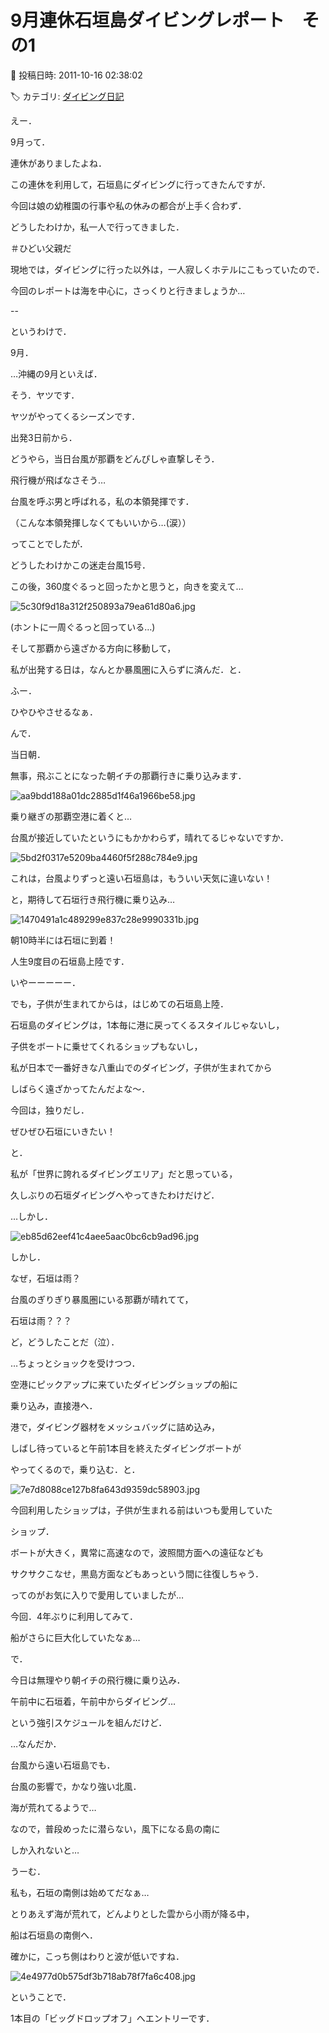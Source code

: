 # 9月連休石垣島ダイビングレポート　その1

📅 投稿日時: 2011-10-16 02:38:02

🏷️ カテゴリ: [ダイビング日記](ce3a7a8d424d112fce83ee85c81a0e344.md)

えー．


9月って．


連休がありましたよね．





この連休を利用して，石垣島にダイビングに行ってきたんですが．


今回は娘の幼稚園の行事や私の休みの都合が上手く合わず．


どうしたわけか，私一人で行ってきました．


＃ひどい父親だ





現地では，ダイビングに行った以外は，一人寂しくホテルにこもっていたので．


今回のレポートは海を中心に，さっくりと行きましょうか…


--





というわけで．


9月．


…沖縄の9月といえば．





そう．ヤツです．


ヤツがやってくるシーズンです．





出発3日前から．


どうやら，当日台風が那覇をどんぴしゃ直撃しそう．


飛行機が飛ばなさそう…


台風を呼ぶ男と呼ばれる，私の本領発揮です．


（こんな本領発揮しなくてもいいから…(涙））





ってことでしたが．


どうしたわけかこの迷走台風15号．


この後，360度ぐるっと回ったかと思うと，向きを変えて…




![5c30f9d18a312f250893a79ea61d80a6.jpg](images/5c30f9d18a312f250893a79ea61d80a6.jpg)




(ホントに一周ぐるっと回っている…)


そして那覇から遠ざかる方向に移動して，


私が出発する日は，なんとか暴風圏に入らずに済んだ．と．





ふー．


ひやひやさせるなぁ．





んで．


当日朝．


無事，飛ぶことになった朝イチの那覇行きに乗り込みます．




![aa9bdd188a01dc2885d1f46a1966be58.jpg](images/aa9bdd188a01dc2885d1f46a1966be58.jpg)







乗り継ぎの那覇空港に着くと…


台風が接近していたというにもかかわらず，晴れてるじゃないですか．




![5bd2f0317e5209ba4460f5f288c784e9.jpg](images/5bd2f0317e5209ba4460f5f288c784e9.jpg)




これは，台風よりずっと遠い石垣島は，もういい天気に違いない！


と，期待して石垣行き飛行機に乗り込み…




![1470491a1c489299e837c28e9990331b.jpg](images/1470491a1c489299e837c28e9990331b.jpg)




朝10時半には石垣に到着！


人生9度目の石垣島上陸です．


いやーーーーー．


でも，子供が生まれてからは，はじめての石垣島上陸．


石垣島のダイビングは，1本毎に港に戻ってくるスタイルじゃないし，


子供をボートに乗せてくれるショップもないし，


私が日本で一番好きな八重山でのダイビング，子供が生まれてから


しばらく遠ざかってたんだよな～．


今回は，独りだし．


ぜひぜひ石垣にいきたい！


と．


私が「世界に誇れるダイビングエリア」だと思っている，


久しぶりの石垣ダイビングへやってきたわけだけど．





…しかし．




![eb85d62eef41c4aee5aac0bc6cb9ad96.jpg](images/eb85d62eef41c4aee5aac0bc6cb9ad96.jpg)




しかし．


なぜ，石垣は雨？


台風のぎりぎり暴風圏にいる那覇が晴れてて，


石垣は雨？？？


ど，どうしたことだ（泣）．





…ちょっとショックを受けつつ．


空港にピックアップに来ていたダイビングショップの船に


乗り込み，直接港へ．





港で，ダイビング器材をメッシュバッグに詰め込み，


しばし待っていると午前1本目を終えたダイビングボートが


やってくるので，乗り込む．と．




![7e7d8088ce127b8fa643d9359dc58903.jpg](images/7e7d8088ce127b8fa643d9359dc58903.jpg)




今回利用したショップは，子供が生まれる前はいつも愛用していた


ショップ．


ボートが大きく，異常に高速なので，波照間方面への遠征なども


サクサクこなせ，黒島方面などもあっという間に往復しちゃう．


ってのがお気に入りで愛用していましたが…


今回．4年ぶりに利用してみて．


船がさらに巨大化していたなぁ…





で．


今日は無理やり朝イチの飛行機に乗り込み．


午前中に石垣着，午前中からダイビング…


という強引スケジュールを組んだけど．





…なんだか．


台風から遠い石垣島でも．


台風の影響で，かなり強い北風．


海が荒れてるようで…


なので，普段めったに潜らない，風下になる島の南に


しか入れないと…





うーむ．


私も，石垣の南側は始めてだなぁ…





とりあえず海が荒れて，どんよりとした雲から小雨が降る中，


船は石垣島の南側へ．


確かに，こっち側はわりと波が低いですね．




![4e4977d0b575df3b718ab78f7fa6c408.jpg](images/4e4977d0b575df3b718ab78f7fa6c408.jpg)




ということで．


1本目の「ビッグドロップオフ」へエントリーです．
